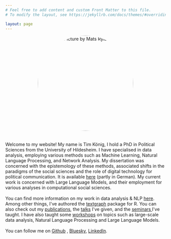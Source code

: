 ```yaml
---
# Feel free to add content and custom Front Matter to this file.
# To modify the layout, see https://jekyllrb.com/docs/themes/#overriding-theme-defaults

layout: page
---
```

<div style="text-align: center;">
  <img src="/assets/images/DSCF4946-2.jpg" alt="Picture by Mats Ryland" style="width: 300px; height: 300px; border-radius: 50%; margin-bottom: 20px;" />
</div>

  <div style="flex-grow: 1;">
    <p>Welcome to my website! My name is Tim König, I hold a PhD in Political Sciences from the University of Hildesheim. I have specialised in data analysis, employing various methods such as Machine Learning, Natural Language Processing, and Network Analysis. My dissertation was concerned with the epistemology of these methods, associated shifts in the paradigms of the social sciences and the role of digital technology for political communication. It is available <a href="https://doi.org/10.18442/041" target="_blank">here</a> (partly in German). My current work is concerned with Large Language Models, and their employment for various analyses in computational social sciences.<br> <br> 
    You can find more information on my work in data analysis & NLP <a href="/data-analysis">here</a>. Among other things, I've authored the <a href="https://github.com/TimBMK/textgraph">textgraph</a> package for R. You can also check out my <a href="/publications/">publications</a>, the <a href="/talks/">talks</a> I've given, and the <a href="/teaching/">seminars </a> I've taught. I have also taught some <a href="/workshops/">workshops</a> on topics such as large-scale data analysis, Natural Language Processing and Large Language Models.<br><br>
    You can follow me on <a href="https://github.com/TimBMK" target="_blank">Github</a> , <a href="https://bsky.app/profile/koenigt.bsky.social" target="_blank">Bluesky</a>, <a href="https://www.linkedin.com/in/tim-k%C3%B6nig-534aa2324" target="_blank">LinkedIn</a>.</p>
  </div>
